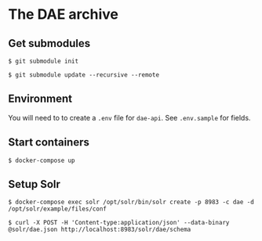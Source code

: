 # The DAE archive

## Get submodules

    $ git submodule init

    $ git submodule update --recursive --remote

## Environment

You will need to to create a `.env` file for `dae-api`.  See `.env.sample` for fields.

## Start containers

    $ docker-compose up

## Setup Solr

    $ docker-compose exec solr /opt/solr/bin/solr create -p 8983 -c dae -d /opt/solr/example/files/conf

    $ curl -X POST -H 'Content-type:application/json' --data-binary @solr/dae.json http://localhost:8983/solr/dae/schema

